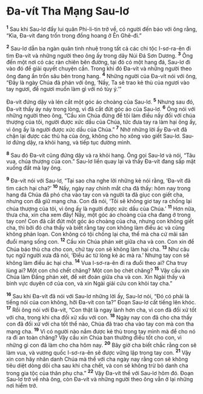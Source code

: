 # Ða-vít Tha Mạng Sau-lơ
<sup><b>1</b></sup> Sau khi Sau-lơ đẩy lui quân Phi-li-tin trở về, có người đến báo với ông rằng, “Kìa, Ða-vít đang trốn trong đồng hoang ở Ên Ghê-đi.”

<sup><b>2</b></sup> Sau-lơ dẫn ba ngàn quân tinh nhuệ trong tất cả các chi tộc I-sơ-ra-ên đi tìm Ða-vít và những người theo ông ấy trong dãy Núi Ðá Sơn Dương. <sup><b>3</b></sup> Ông đến một nơi có các ràn chiên bên đường, tại đó có một hang đá, Sau-lơ đi vào đó để giải quyết chuyện cần. Trong khi đó Ða-vít và những người theo ông đang ẩn trốn sâu bên trong hang. <sup><b>4</b></sup> Những người của Ða-vít nói với ông, “Ðây là ngày Chúa đã phán với ông, ‘Nầy, Ta sẽ trao kẻ thù của ngươi vào tay ngươi, để ngươi muốn làm gì với nó tùy ý.’”

Ða-vít đứng dậy và lén cắt một góc áo choàng của Sau-lơ. <sup><b>5</b></sup> Nhưng sau đó, Ða-vít thấy áy náy trong lòng, vì đã cắt đứt góc áo của Sau-lơ. <sup><b>6</b></sup> Ông nói với những người theo ông, “Cầu xin Chúa đừng để tôi làm điều nầy đối với chúa thượng của tôi, người được xức dầu của Chúa, tức đưa tay ra làm hại ông ấy, vì ông ấy là người được xức dầu của Chúa.” <sup><b>7</b></sup> Nhờ những lời ấy Ða-vít đã chặn lại được các thủ hạ của ông, không cho họ xông vào giết Sau-lơ. Sau-lơ đứng dậy, ra khỏi hang, và tiếp tục đường mình.

<sup><b>8</b></sup> Sau đó Ða-vít cũng đứng dậy và ra khỏi hang. Ông gọi Sau-lơ và nói, “Tâu vua, chúa thượng của con.” Sau-lơ liền quay lại và thấy Ða-vít đang sấp mặt xuống đất mà lạy ông.

<sup><b>9</b></sup> Ða-vít nói với Sau-lơ, “Tại sao cha nghe lời những kẻ nói rằng, ‘Ða-vít đã tìm cách hại cha?’ <sup><b>10</b></sup> Nầy, ngày nay chính mắt cha đã thấy: hôm nay trong hang đá Chúa đã phó cha vào tay con và người ta đã giục con giết cha, nhưng con đã giữ mạng cha. Con đã nói, ‘Tôi sẽ không giơ tay ra chống lại chúa thượng của tôi, vì ông ấy là người được xức dầu của Chúa.’ <sup><b>11</b></sup> Hơn nữa, thưa cha, xin cha xem đây! Nầy, một góc áo choàng của cha đang ở trong tay con! Con đã cắt đứt một góc áo choàng của cha, nhưng con không giết cha, thì bởi đó cha thấy và biết rằng tay con không làm điều ác và cũng không phản loạn. Con không có tội chống lại cha, thế mà cha cứ mãi săn đuổi mạng sống con. <sup><b>12</b></sup> Cầu xin Chúa phán xét giữa cha và con. Con xin để Chúa báo thù cha cho con, chứ tay con sẽ không làm hại cha. <sup><b>13</b></sup> Như câu tục ngữ người xưa đã nói, ‘Ðiều ác từ lòng kẻ ác mà ra.’ Nhưng tay con sẽ không làm điều ác hại cha. <sup><b>14</b></sup> Vua I-sơ-ra-ên đi ra đuổi theo ai? Cha truy lùng ai? Một con chó chết chăng? Một con bọ chét chăng? <sup><b>15</b></sup> Vậy cầu xin Chúa làm Ðấng phán xét, để xét đoán giữa cha và con. Xin Ngài thấy và binh vực duyên cớ của con, và xin Ngài giải cứu con khỏi tay cha.”

<sup><b>16</b></sup> Sau khi Ða-vít đã nói với Sau-lơ những lời ấy, Sau-lơ nói, “Ðó có phải là tiếng nói của con không, hỡi Ða-vít con ta?” Ðoạn Sau-lơ cất tiếng lên khóc. <sup><b>17</b></sup> Rồi ông nói với Ða-vít, “Con thật là ngay lành hơn cha, vì con đã đối xử tốt với cha, trong khi cha đối xử xấu với con. <sup><b>18</b></sup> Ngày nay con đã cho cha thấy con đã đối xử với cha tốt thể nào, Chúa đã trao cha vào tay con mà con tha mạng cha. <sup><b>19</b></sup> Vì có người nào nắm được kẻ thù trong tay mình mà để cho nó ra đi an toàn chăng? Vậy cầu xin Chúa ban thưởng điều tốt cho con, vì những gì con đã làm cho cha hôm nay. <sup><b>20</b></sup> Bây giờ cha biết chắc rằng con sẽ làm vua, và vương quốc I-sơ-ra-ên sẽ được vững lập trong tay con. <sup><b>21</b></sup> Vậy xin con hãy nhân danh Chúa mà thề với cha ngày nay rằng con sẽ không tiêu diệt dòng dõi cha sau khi cha chết, và con sẽ không trừ bỏ danh cha trong gia tộc của thân phụ cha.” <sup><b>22</b></sup> Vậy Ða-vít thề với Sau-lơ hôm đó. Ðoạn Sau-lơ trở về nhà ông, còn Ða-vít và những người theo ông vẫn ở lại những nơi hiểm trở.

